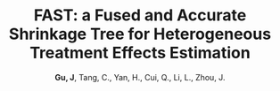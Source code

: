 ---
title: "FAST: a
Fused and Accurate Shrinkage Tree for Heterogeneous Treatment Effects Estimation"
collection: publications
permalink: /publication/NIPS_2023
author: <strong>Gu, J</strong>, Tang, C., Yan, H., Cui, Q., Li, L., Zhou, J. 
conf: 'Advances in Neural Information Processing Systems'
conf_shortname: 'NeurIPS'
year: 2023
paperurl: /publications/papers/NIPS_2023.pdf
additional: true
---